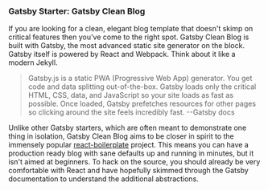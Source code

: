 ### Gatsby Starter: Gatsby Clean Blog

If you are looking for a clean, elegant blog template that doesn't skimp on critical features then you've come to the right spot. Gatsby Clean Blog is built with Gatsby, the most advanced static site generator on the block. Gatsby itself is powered by React and Webpack. Think about it like a modern Jekyll.

> Gatsby.js is a static PWA (Progressive Web App) generator. You get code and data splitting out-of-the-box. Gatsby loads only the critical HTML, CSS, data, and JavaScript so your site loads as fast as possible. Once loaded, Gatsby prefetches resources for other pages so clicking around the site feels incredibly fast. --Gatsby docs

Unlike other Gatsby starters, which are often meant to demonstrate one thing in isolation, Gatsby Clean Blog aims to be closer in spirit to the immensely popular [react-boilerplate](https://github.com/react-boilerplate/react-boilerplate) project. This means you can have a production ready blog with sane defaults up and running in minutes, but it isn't aimed at beginners. To hack on the source, you should already be very comfortable with React and have hopefully skimmed through the Gatsby documentation to understand the additional abstractions.

